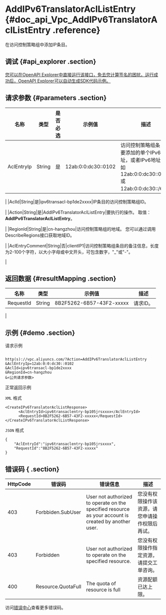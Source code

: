 # AddIPv6TranslatorAclListEntry {#doc_api_Vpc_AddIPv6TranslatorAclListEntry .reference}

在访问控制策略组中添加IP条目。

## 调试 {#api_explorer .section}

[您可以在OpenAPI Explorer中直接运行该接口，免去您计算签名的困扰。运行成功后，OpenAPI Explorer可以自动生成SDK代码示例。](https://api.aliyun.com/#product=Vpc&api=AddIPv6TranslatorAclListEntry&type=RPC&version=2016-04-28)

## 请求参数 {#parameters .section}

|名称|类型|是否必选|示例值|描述|
|--|--|----|---|--|
|AclEntryIp|String|是|12ab:0:0:dc30::0102|访问控制策略组条目中要添加的单个IPv6地址，或者IPv6地址段，如12ab:0:0:dc30::0102或12ab:0:0:dc30::/60。

 |
|AclId|String|是|ipv6transacl-bp1de2xxxx|IP条目的访问控制策略组ID。

 |
|Action|String|是|AddIPv6TranslatorAclListEntry|要执行的操作。 取值： **AddIPv6TranslatorAclListEntry**。

 |
|RegionId|String|是|cn-hangzhou|访问控制策略组的地域。 您可以通过调用DescribeRegions接口获取地域ID。

 |
|AclEntryComment|String|否|clientIP1|访问控制策略组条目的备注信息，长度为2-100个字符，以大小字母或中文开头，可包含数字，"\_"或"-"。

 |

## 返回数据 {#resultMapping .section}

|名称|类型|示例值|描述|
|--|--|---|--|
|RequestId|String|8B2F5262-6B57-43F2-xxxxx|请求ID。

 |

## 示例 {#demo .section}

请求示例

``` {#request_demo}

http(s)://vpc.aliyuncs.com/?Action=AddIPv6TranslatorAclListEntry
&AclEntryIp=12ab:0:0:dc30::0102
&AclId=ipv6transacl-bp1de2xxxx
&RegionId=cn-hangzhou
&<公共请求参数>

```

正常返回示例

`XML` 格式

``` {#xml_return_success_demo}
<CreateIPv6TranslatorAclListResponse>
      <AclEntryId>ipv6transaclentry-bp105jrsxxxx</AclEntryId>
	  <RequestId>8B2F5262-6B57-43F2-xxxxx</RequestId>
</CreateIPv6TranslatorAclListResponse>
```

`JSON` 格式

``` {#json_return_success_demo}
{
	"AclEntryId":"ipv6transaclentry-bp105jrsxxxx",
	"RequestId":"8B2F5262-6B57-43F2-xxxxx"
}
```

## 错误码 { .section}

|HttpCode|错误码|错误信息|描述|
|--------|---|----|--|
|403|Forbbiden.SubUser|User not authorized to operate on the specified resource as your account is created by another user.|您没有权限操作该资源，请您申请操作权限后再试。|
|403|Forbidden|User not authorized to operate on the specified resource.|您没有权限操作指定资源，请提交工单咨询。|
|400|Resource.QuotaFull|The quota of resource is full|资源配额已达上限。|

访问[错误中心](https://error-center.aliyun.com/status/product/Vpc)查看更多错误码。

